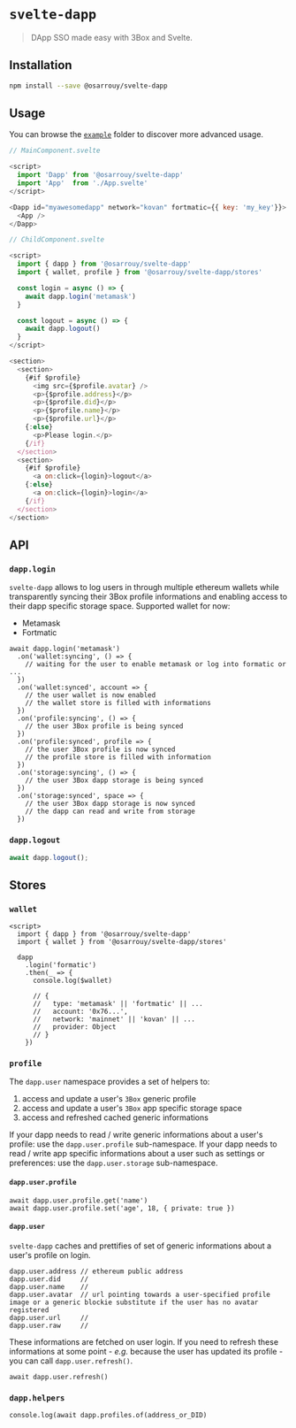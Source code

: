 # `svelte-dapp`

> DApp SSO made easy with 3Box and Svelte.

## Installation

```bash
npm install --save @osarrouy/svelte-dapp
```

## Usage

You can browse the [`example`](example/) folder to discover more advanced usage.

```javascript
// MainComponent.svelte

<script>
  import 'Dapp' from '@osarrouy/svelte-dapp'
  import 'App'  from './App.svelte'
</script>

<Dapp id="myawesomedapp" network="kovan" fortmatic={{ key: 'my_key'}}>
  <App />
</Dapp>
```

```javascript
// ChildComponent.svelte

<script>
  import { dapp } from '@osarrouy/svelte-dapp'
  import { wallet, profile } from '@osarrouy/svelte-dapp/stores'

  const login = async () => {
    await dapp.login('metamask')
  }

  const logout = async () => {
    await dapp.logout()
  }
</script>

<section>
  <section>
    {#if $profile}
      <img src={$profile.avatar} />
      <p>{$profile.address}</p>
      <p>{$profile.did}</p>
      <p>{$profile.name}</p>
      <p>{$profile.url}</p>
    {:else}
      <p>Please login.</p>
    {/if}
  </section>
  <section>
    {#if $profile}
      <a on:click={login}>logout</a>
    {:else}
      <a on:click={login}>login</a>
    {/if}
  </section>
</section>
```

## API

### `dapp.login`

`svelte-dapp` allows to log users in through multiple ethereum wallets while transparently syncing their 3Box profile informations and enabling access to their dapp specific storage space. Supported wallet for now:

- Metamask
- Fortmatic

```javacript
await dapp.login('metamask')
  .on('wallet:syncing', () => {
    // waiting for the user to enable metamask or log into formatic or ...
  })
  .on('wallet:synced', account => {
    // the user wallet is now enabled
    // the wallet store is filled with informations
  })
  .on('profile:syncing', () => {
    // the user 3Box profile is being synced
  })
  .on('profile:synced', profile => {
    // the user 3Box profile is now synced
    // the profile store is filled with information
  })
  .on('storage:syncing', () => {
    // the user 3Box dapp storage is being synced
  })
  .on('storage:synced', space => {
    // the user 3Box dapp storage is now synced
    // the dapp can read and write from storage
  })

```

### `dapp.logout`

```javascript
await dapp.logout();
```

## Stores

### `wallet`

```javacript
<script>
  import { dapp } from '@osarrouy/svelte-dapp'
  import { wallet } from '@osarrouy/svelte-dapp/stores'

  dapp
    .login('formatic')
    .then(_ => {
      console.log($wallet)

      // {
      //   type: 'metamask' || 'fortmatic' || ...
      //   account: '0x76...',
      //   network: 'mainnet' || 'kovan' || ...
      //   provider: Object
      // }
    })
```

### `profile`

The `dapp.user` namespace provides a set of helpers to:

1. access and update a user's `3Box` generic profile
2. access and update a user's `3Box` app specific storage space
3. access and refreshed cached generic informations

If your dapp needs to read / write generic informations about a user's profile: use the `dapp.user.profile` sub-namespace. If your dapp needs to read / write app specific informations about a user such as settings or preferences: use the `dapp.user.storage` sub-namespace.

#### `dapp.user.profile`

```javacript
await dapp.user.profile.get('name')
await dapp.user.profile.set('age', 18, { private: true })
```

#### `dapp.user`

`svelte-dapp` caches and prettifies of set of generic informations about a user's profile on login.

```javacript
dapp.user.address // ethereum public address
dapp.user.did     //
dapp.user.name    //
dapp.user.avatar  // url pointing towards a user-specified profile image or a generic blockie substitute if the user has no avatar registered
dapp.user.url     //
dapp.user.raw     //
```

These informations are fetched on user login. If you need to refresh these informations at some point - _e.g._ because the user has updated its profile - you can call `dapp.user.refresh()`.

```javacript
await dapp.user.refresh()
```

### `dapp.helpers`

```javacript
console.log(await dapp.profiles.of(address_or_DID)
```
